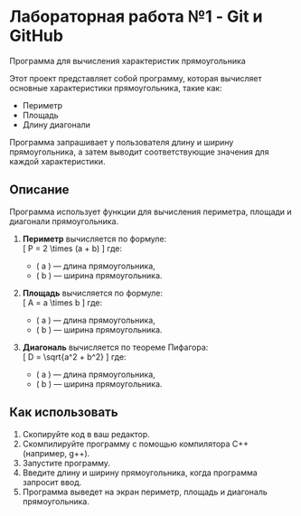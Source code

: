 # Лабораторная работа №1 - Git и GitHub
Программа для вычисления характеристик прямоугольника

Этот проект представляет собой программу, которая вычисляет основные характеристики прямоугольника, такие как:

- Периметр
- Площадь
- Длину диагонали

Программа запрашивает у пользователя длину и ширину прямоугольника, а затем выводит соответствующие значения для каждой характеристики.

## Описание

Программа использует функции для вычисления периметра, площади и диагонали прямоугольника.

1. **Периметр** вычисляется по формуле:  
   \[
   P = 2 \times (a + b)
   \]
   где:
   - \( a \) — длина прямоугольника,
   - \( b \) — ширина прямоугольника.

2. **Площадь** вычисляется по формуле:  
   \[
   A = a \times b
   \]
   где:
   - \( a \) — длина прямоугольника,
   - \( b \) — ширина прямоугольника.

3. **Диагональ** вычисляется по теореме Пифагора:  
   \[
   D = \sqrt{a^2 + b^2}
   \]
   где:
   - \( a \) — длина прямоугольника,
   - \( b \) — ширина прямоугольника.

## Как использовать

1. Скопируйте код в ваш редактор.
2. Скомпилируйте программу с помощью компилятора C++ (например, g++).
3. Запустите программу.
4. Введите длину и ширину прямоугольника, когда программа запросит ввод.
5. Программа выведет на экран периметр, площадь и диагональ прямоугольника.
